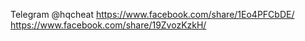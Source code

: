 Telegram @hqcheat
https://www.facebook.com/share/1Eo4PFCbDE/
https://www.facebook.com/share/19ZvozKzkH/
